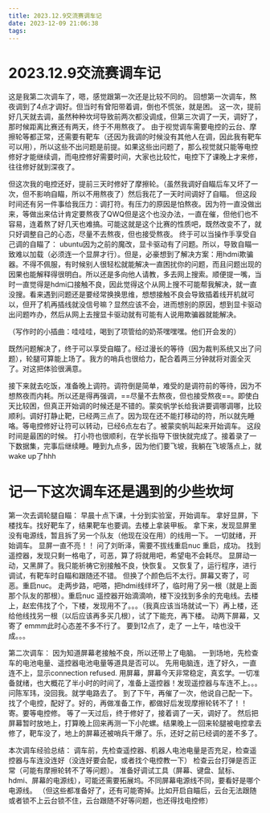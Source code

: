 ```yaml
---
title: 2023.12.9交流赛调车记
date: 2023-12-09 21:06:38
tags:
---
```

# 2023.12.9交流赛调车记
这是我第二次调车了，嗯，感觉跟第一次还是比较不同的。
回想第一次调车，熬夜调到了4点才调好。但当时有曾阳带着调，倒也不慌张，就是困。
这一次，提前好几天就去调，虽然种种坎坷导致前两次都没调成，但第三次调了一天，调好了，那时候距离比赛还有两天，终于不用熬夜了。
由于视觉调车需要电控的云台、摩擦轮等都正常，还需要有靶车（还因为我调的时候没有其他人在调，因此我有靶车可以用），所以这些不出问题是前提。如果这些出问题了，那么视觉就只能等电控修好才能继续调，而电控修好需要时间，大家也比较忙，电控下了课晚上才来修，往往修好就到深夜了。


但这次我的电控还好，提前三天时修好了摩擦轮。（虽然我调好自瞄后车又坏了一次，但不影响自瞄，所以不用熬夜了）然后我花了一天时间调好了自瞄。
但这段时间还有另一件事给我压力：调打符。有压力的原因是怕熬夜。因为符一直没做出来，等做出来估计肯定要熬夜了QWQ但是这个也没办法，一直在催，但他们也不容易，连着熬了好几天也难搞。可能这就是这个比赛的性质吧，既然改变不了，就只好调整自己的心态，尽量不去熬夜，但也接受熬夜。
终于可以当操作手享受自己调的自瞄了：
ubuntu因为之前的魔改，显卡驱动有了问题。所以，导致自瞄一致难以加载（必须连一个显屏才行）。但是，必豪想到了解决方案：用hdmi欺骗器。不得不佩服，有时候别人很轻松就能解决一直困扰你的问题，而且问题出现的因果也能解释得很明白。所以还是多向他人请教，多去网上搜索。顺便提一嘴，当时一直觉得是hdmi口接触不良，因此觉得这个从网上搜不可能帮我解决，就一直没搜。看来遇到问题还是要经常换换思维，想想接触不良会导致插着线开机就可以，但开了机再插线就没信号嘛？显然应该不会，进而想别的原因，想到显卡驱动出问题咋办，然后从网上去搜显卡驱动就有可能有人说用欺骗器就能解决。

（写作时的小插曲：哇哇哇，喝到了项管给的奶茶嘿嘿嘿。他们开会发的）

既然问题解决了，终于可以享受自瞄了。经过漫长的等待（因为裁判系统又出了问题），轮腿可算能上场了。我方的哨兵也很给力，配合着两三分钟就将对面全灭了。对这把体验很满意。

接下来就去吃饭，准备晚上调符。调符倒是简单，难受的是调符前的等待，因为不想熬夜而内耗。所以还是得再强调，==尽量不去熬夜，但也接受熬夜==。即使白天比较困，但真正开始调的时候还是不错的。蒙奕帆学长给我讲要调哪调哪，比较顺利。调好打静止靶，已经两三点了。因为现在还不能打移动的符，所以就先睡咯。等电控修好让符可以转动，已经6点左右了。被蒙奕帆叫起来开始调车。
这段时间是最困的时候。
打小符也很顺利，在学长指导下很快就完成了。接着录了一下数据集，完事后继续睡。睡到九点多，因为他们要飞坡，我躺在飞坡落点上，就wake up了hhh

# 记一下这次调车还是遇到的少些坎坷
第一次去调轮腿自瞄：
早晨十点下课，十分到实验室，开始调车。
拿好显屏，下楼找车。找好靶车了，结果靶车也要调。去楼上拿装甲板。
拿下来，发现显屏里没有电源线，暂且拆了另一个队友（他现在没在用）的线用一下。
一切就绪，开始调车。
显屏一直不亮！！
问了刘昕泽，需要不拔线重启nuc
重启，成功。
找到遥控器，发现只剩一格电了，可恶，算了将就用吧，希望电不会耗尽。
显屏动一动，又黑屏了。我只能祈祷它别接触不良，快恢复。
又恢复了，运行程序，进行调试，有靶车时自瞄和跟随还不错。
但换了个颜色后不太行。屏幕又寄了，可恶。重启nuc。
走两步路，吧嗒，把hdmi线绊坏了，临时用了另一根（就是上面那个队友的那根）。重启nuc
遥控器开始滴滴响，楼下没找到多余的充电线。去楼上，赵宏伟找了个，下楼，发现用不了。。。（我真应该当场就试一下）再上楼，还给他线找另一根（以后应该再多买几根），试了下能充，再下楼。
动两下屏幕，又寄了
emmm此时心态差不多不行了。
要到12点了，走了
一上午，啥也没干成。。。

第二次调车：
因为知道屏幕老接触不良，所以还带上了电脑。
一到场地，先检查车的电池电量、遥控器电池电量等道具是否可以。
先用电脑连，连了好久，一直连不上，显示connection refused.
用屏幕，屏幕今天非常稳定，真玄学。一切准备就绪，也大概花了半小时的时间了，准备上遥控器！发现遥控器与车连不上。。。问陈军玮，没回我。就学电路去了。
到了下午，再催了一次，他说自己配一下。找了个电控，配好了。好的，再做准备工作，都做好后发现摩擦轮转不了！！
寄。要等电控修。
等了一天过后，终于修好了，接着调了一天，调好了。
然后把屏幕暂时放地上，打算晚上回来再测一下小陀螺。结果晚上一回来轮腿被电控拿去修了，靶车没了，地上的屏幕还被哨兵干爆了。乐，还好之前已经调的差不多了。

本次调车经验总结：
调车前，先检查遥控器、机器人电池电量是否充足，检查遥控器与车连没连好（没连好要会配，或者找个电控教一下）
检查云台打弹是否正常（可能有摩擦轮转不了等问题）。
准备好调试工具（屏幕、键盘、鼠标、hdmi、屏幕的电源线），可能还需要拓展坞。不同屏幕电源线不同，要看好是哪个电源线。
（但这些都准备好了，还有可能寄掉。比如开启自瞄后，云台无法跟随或者锁不上云台锁不住，云台跟随不好等问题，也还得找电控修）